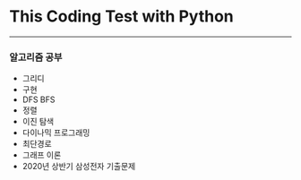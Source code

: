 # This Coding Test with Python

-----------------------------------------------------
### 알고리즘 공부

* 그리디
* 구현
* DFS BFS
* 정렬
* 이진 탐색
* 다이나믹 프로그래밍
* 최단경로
* 그래프 이론
* 2020년 상반기 삼성전자 기출문제
